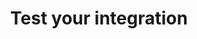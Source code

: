 ---
title: 'Test your integration'
meta_title: 'Test your integration - MultiSafepay Docs'
breadcrumb_title: 'Test your integration'
layout: 'faqplugins'
logo: '/svgs/Testing.svg'
url: '/integrations/testing/'
short_description: 'Test payments and resolve common issues.'
weight: 50
aliases:
    - /faq/getting-started/testing-with-multisafepay/
    - /faq/getting-started/test-orders-overview/
    - /tools/multisafepay-test-environment/multisafepay-test-environment/
    - /faq/testing/testing-payments/
    - /faq/testing/testing-with-multisafepay/
    - /payments/testing/
---